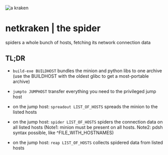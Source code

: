 ![a kraken](https://raw.githubusercontent.com/netkraken/minion/master/res/octopus.png)

# netkraken | the spider

spiders a whole bunch of hosts, fetching its network connection data

## TL;DR

* ```build-exe BUILDHOST``` bundles the minion and python libs to one archive (use the BUILDHOST with the oldest glibc to get a most-portable archive)

* ```jumpto JUMPHOST``` transfer everything you need to the privileged jump host

* on the jump host: ```spreadout LIST_OF_HOSTS``` spreads the minion to the listed hosts

* on the jump host: ```spider LIST_OF_HOSTS``` spiders the connection data on all listed hosts (Note1: minion must be present on all hosts. Note2: pdsh syntax possible, like ^FILE_WITH_HOSTNAMES)

* on the jump host: ```reap LIST_OF_HOSTS``` collects spidered data from listed hosts


